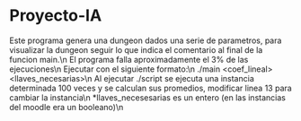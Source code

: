 # Proyecto-IA
Este programa genera una dungeon dados una serie de parametros, para visualizar la dungeon seguir lo que indica el comentario al final de la funcion main.\n
El programa falla aproximadamente el 3% de las ejecuciones\n
Ejecutar con el siguiente formato:\n
./main <habitaciones> <llaves> <barreras> <coef_lineal> <llaves_necesarias>\n
Al ejecutar ./script se ejecuta una instancia determinada 100 veces y se calculan sus promedios, modificar linea 13 para cambiar la instancia\n
*llaves_necesesarias es un entero (en las instancias del moodle era un booleano)\n
